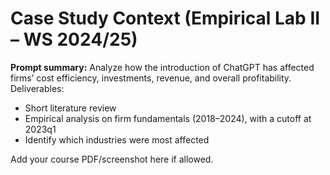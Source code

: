# Case Study Context (Empirical Lab II – WS 2024/25)

**Prompt summary:** Analyze how the introduction of ChatGPT has affected firms’ cost efficiency, investments, revenue, and overall profitability.  
Deliverables:
- Short literature review
- Empirical analysis on firm fundamentals (2018–2024), with a cutoff at 2023q1
- Identify which industries were most affected

Add your course PDF/screenshot here if allowed.